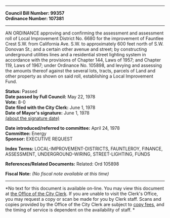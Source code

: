 * * * * *  
  
**Council Bill Number: [](#h0)[](#h2)99357**   
**Ordinance Number: 107381**  
  
* * * * *  
  
AN ORDINANCE approving and confirming the assessment and assessment roll of Local Improvement District No. 6680 for the improvement of Fauntlee Crest S.W. from California Ave. S.W. to approximately 600 feet north of S.W. Donovan St.; and a certain other avenue and street; by constructing underground utilities lines and a residential street lighting system in accordance with the provisions of Chapter 144, Laws of 1957; and Chapter 119, Laws of 1967; under Ordinance No. 105898, and levying and assessing the amounts thereof against the several lots, tracts, parcels of Land and other property as shown on said roll, establishing a Local Improvement Fund.  
  
**Status:** Passed   
**Date passed by Full Council:** May 22, 1978   
**Vote:** 8-0   
**Date filed with the City Clerk:** June 1, 1978   
**Date of Mayor's signature:** June 1, 1978   
[(about the signature date)](/~public/approvaldate.htm)   
  
  
**Date introduced/referred to committee:** April 24, 1978   
**Committee:** Energy   
**Sponsor:** EXECUTIVE REQUEST   
  
**Index Terms:** LOCAL-IMPROVEMENT-DISTRICTS, FAUNTLEROY, FINANCE, ASSESSMENT, UNDERGROUND-WIRING, STREET-LIGHTING, FUNDS  
  
**References/Related Documents:** Related: Ord 105898  
  
**Fiscal Note:** *(No fiscal note available at this time)*  
  
* * * * *  
  
*No text for this document is available on-line. You may view this document at [the Office of the City Clerk](http://www.seattle.gov/leg/clerk/contactUs.htm). If you are unable to visit the Clerk's Office, you may request a copy or scan be made for you by Clerk staff. Scans and copies provided by the Office of the City Clerk are subject to [copy fees](http://clerk.seattle.gov/~public/clerkfees.htm), and the timing of service is dependent on the availability of staff. *  
  
  
